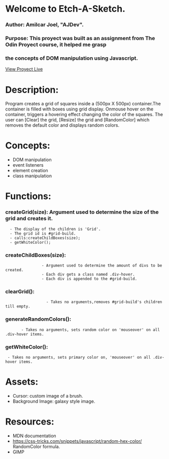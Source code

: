 # Welcome to Etch-A-Sketch.
### Author: Amilcar Joel, "AJDev".
### Purpose: This proyect was built as an assignment from The Odin Proyect course, it helped me grasp 
### the concepts of DOM manipulation using Javascript.
[View Proyect Live](https://ajprogramdev.github.io/HoverColorGrid/)
# Description: 
Program creates a grid of squares inside a (500px X 500px) container.The container is filled 
with boxes using grid display. Onmouse hover on the container, triggers a 
hovering effect changing the color of the squares. The user can [Clear] the grid, 
[Resize] the grid and [RandomColor] which removes the default
color and displays random colors.

# Concepts:
 - DOM manipulation
 - event listeners
 - element creation 
 - class manipulation


# Functions:
   ### createGrid(size): Argument used to determine the size of the grid and creates it.
      - The display of the children is 'Grid'.
      - The grid id is #grid-build.
      - calls:createChildBoxes(size);
      - getWhiteColor();

 ### createChildBoxes(size): 
                    - Argument used to determine the amount of divs to be created.
                    - Each div gets a class named .div-hover.
                    - Each div is appended to the #grid-build.
                    
### clearGrid(): 
                      - Takes no arguments,removes #grid-build's children till empty.

### generateRandomColors():
           - Takes no arguments, sets random color on 'mouseover' on all .div-hover items.
           
### getWhiteColor(): 
     - Takes no arguments, sets primary color on, 'mouseover' on all .div-hover items.


# Assets:

- Cursor: custom image of a brush.
- Background Image: galaxy style image.

# Resources:
- MDN documentation
- https://css-tricks.com/snippets/javascript/random-hex-color/ RandomColor formula.
- GIMP





